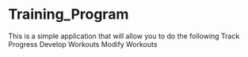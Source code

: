# Training_Program
This is a simple application that will allow you to do the following
  Track Progress
  Develop Workouts
  Modify Workouts
